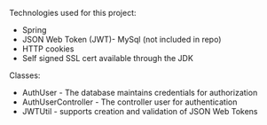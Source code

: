 Technologies used for this project:
- Spring
- JSON Web Token (JWT)- MySql (not included in repo)
- HTTP cookies
- Self signed SSL cert available through the JDK


Classes:
- AuthUser - The database maintains credentials for authorization
- AuthUserController - The controller user for authentication
- JWTUtil - supports creation and validation of JSON Web Tokens
